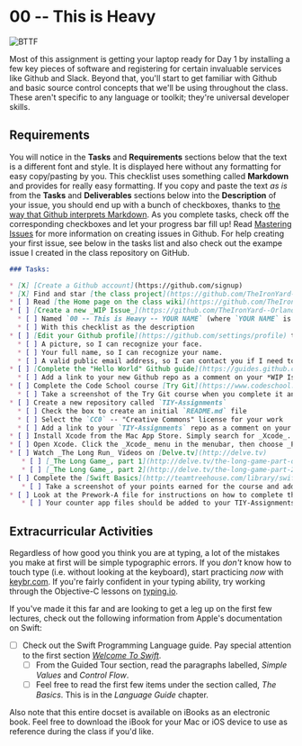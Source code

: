 # 00 -- This is Heavy

![BTTF](http://i.giphy.com/KL6leJilrOEVi.gif)

Most of this assignment is getting your laptop ready for Day 1 by installing a few key pieces of software and registering for certain invaluable services like Github and Slack. Beyond that, you'll start to get familiar with Github and basic source control concepts that we'll be using throughout the class. These aren't specific to any language or toolkit; they're universal developer skills.

## Requirements

You will notice in the __Tasks__ and __Requirements__ sections below that the text is a different font and style. It is displayed here without any formatting for easy copy/pasting by you. This checklist uses something called __Markdown__ and provides for really easy formatting. If you copy and paste the text _as is_ from the __Tasks__ and __Deliverables__ sections below into the __Description__ of your issue, you should end up with a bunch of checkboxes, thanks to [the way that Github interprets Markdown](https://guides.github.com/features/mastering-markdown/). As you complete tasks, check off the corresponding checkboxes and let your progress bar fill up! Read [Mastering Issues](https://guides.github.com/features/issues/) for more information on creating issues in Github. For help creating your first issue, see below in the tasks list and also check out the exampe issue I created in the class repository on GitHub.

```markdown
### Tasks:

* [X] [Create a Github account](https://github.com/signup)
* [X] Find and star [the class project](https://github.com/TheIronYard--Orlando/2015--FALL--iOS)
* [ ] Read [the Home page on the class wiki](https://github.com/TheIronYard--Orlando/2015--FALL--iOS/wiki)
* [ ] [Create a new _WIP Issue_](https://github.com/TheIronYard--Orlando/2015--FALL--iOS/issues/new)
  * [ ] Named `00 -- This is Heavy -- YOUR NAME` (where `YOUR NAME` is _your_ name)
  * [ ] With this checklist as the description
* [ ] [Edit your Github profile](https://github.com/settings/profile) to provide:
  * [ ] A picture, so I can recognize your face.
  * [ ] Your full name, so I can recognize your name.
  * [ ] A valid public email address, so I can contact you if I need to.
* [ ] [Complete the "Hello World" Github guide](https://guides.github.com/activities/hello-world/)
  * [ ] Add a link to your new Github repo as a comment on your *WIP Issue*
* [ ] Complete the Code School course [Try Git](https://www.codeschool.com/courses/try-git)
  * [ ] Take a screenshot of the Try Git course when you complete it and add it as a comment to your *WIP Issue*
* [ ] Create a new repository called `TIY-Assignments`
  * [ ] Check the box to create an initial `README.md` file
  * [ ] Select the `CC0` -- "Creative Commons" license for your work
  * [ ] Add a link to your `TIY-Assignments` repo as a comment on your *WIP Issue*
* [ ] Install Xcode from the Mac App Store. Simply search for _Xcode_.
* [ ] Open Xcode. Click the _Xcode_ menu in the menubar, then choose _Preferences_. Navigate to the _Downloads_ tab and install the latest iOS documentation (currently iOS 9.0). Once fully downloaded, the docset should have a small checkmark next to it.
* [ ] Watch _The Long Run_ Videos on [Delve.tv](http://delve.tv)
   * [ ] [_The Long Game_, part 1](http://delve.tv/the-long-game-part-one/)
   * [ ] [_The Long Game_, part 2](http://delve.tv/the-long-game-part-2/)
* [ ] Complete the [Swift Basics](http://teamtreehouse.com/library/swift-basics) course on Treehouse.
   * [ ] Take a screenshot of your points earned for the course and add it as a comment to your *WIP Issue*
* [ ] Look at the Prework-A file for instructions on how to complete the Counter app.
   * [ ] Your counter app files should be added to your TIY-Assignments repo. Because you previously added a link to your repo to your *WIP Issue*, I will be able to see your progress as you go. Be sure to commit/push the changes you make as you work on the app.
```

## Extracurricular Activities

Regardless of how good you think you are at typing, a lot of the mistakes you make at first will be simple typographic errors. If you _don't_ know how to touch type (i.e. without looking at the keyboard), start practicing _now_ with [keybr.com](http://www.keybr.com/). If you're fairly confident in your typing ability, try working through the Objective-C lessons on [typing.io](http://typing.io).

If you've made it this far and are looking to get a leg up on the first few lectures, check out the following information from Apple's documentation on Swift:

* [ ] Check out the Swift Programming Language guide. Pay special attention to the first section [*Welcome To Swift*](https://developer.apple.com/library/ios/documentation/Swift/Conceptual/Swift_Programming_Language/GuidedTour.html).
   * [ ] From the Guided Tour section, read the paragraphs labelled, *Simple Values* and *Control Flow*.
   * [ ] Feel free to read the first few items under the section called, *The Basics*. This is in the *Language Guide* chapter.

Also note that this entire docset is available on iBooks as an electronic book. Feel free to download the iBook for your Mac or iOS device to use as reference during the class if you'd like.
